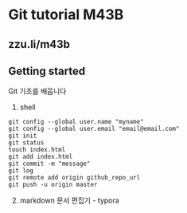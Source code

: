 # Git tutorial M43B
## zzu.li/m43b
## Getting started

Git 기초를 배웁니다

1. shell

```shell
git config --global user.name "myname"
git config --global user.email "email@email.com"
git init
git status
touch index.html
git add index.html
git commit -m "message"
git log
git remote add origin github_repo_url
git push -u origin master
```

2. markdown 문서 편집기 - typora